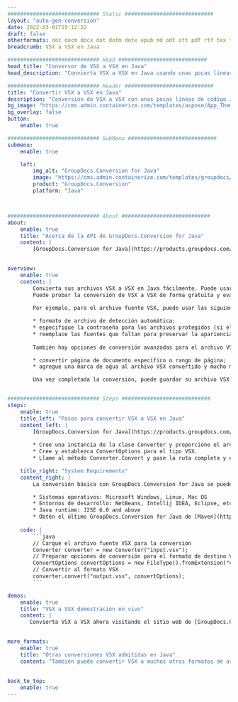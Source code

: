 ```yaml
---
############################# Static ############################
layout: "auto-gen-conversion"
date: 2022-03-01T15:12:22
draft: false
otherformats: doc docm docx dot dotm dotx epub md odt ott pdf rtf tex txt vdx vsdm vsdx vssm vssx vstm vstx vsx vtx xps
breadcrumb: VSX a VSX en Java

############################# Head ############################
head_title: "Conversor de VSX a VSX en Java"
head_description: "Convierta VSX a VSX en Java usando unas pocas líneas de código. Utilice la API de conversión de documentos de GroupDocs para convertir más de 160 formatos de archivo."

############################# Header ############################
title: "Convertir VSX a VSX en Java"
description: "Conversión de VSX a VSX con unas pocas líneas de código Java"
bg_image: "https://cms.admin.containerize.com/templates/aspose/App_Themes/V3/images/bg/header1.png"
bg_overlay: false
button:
    enable: true

############################# SubMenu ############################
submenu:
    enable: true

    left:
        img_alt: "GroupDocs.Conversion for Java"
        image: "https://cms.admin.containerize.com/templates/groupdocs/images/product-logos/90x90-noborder/groupdocs-conversion-java.png"
        product: "GroupDocs.Conversion"
        platform: "Java"



############################# About ############################
about:
    enable: true
    title: "Acerca de la API de GroupDocs.Conversion for Java"
    content: |
        [GroupDocs.Conversion for Java](https://products.groupdocs.com/conversion/java/) se puede usar para convertir Microsoft Word, Excel, PowerPoint, PDF, Visio y otros formatos. GroupDocs.Conversion es una API independiente que es adecuada para sistemas internos y de back-end donde se requiere un alto rendimiento. No depende de ningún software como Microsoft u Open Office.
    

overview:
    enable: true
    content: |
        Convierta sus archivos VSX a VSX en Java fácilmente. Puede usar solo un par de líneas de código Java en cualquier plataforma de su elección, como Windows, Linux, macOS.
        Puede probar la conversión de VSX a VSX de forma gratuita y evaluar la calidad de los resultados de la conversión. Junto con los escenarios de conversión de archivos simples, puede probar opciones más avanzadas para cargar el archivo de origen VSX y para guardar el resultado de salida VSX. 
        
        Por ejemplo, para el archivo fuente VSX, puede usar las siguientes opciones de carga:

        * formato de archivo de detección automática;
        * especifique la contraseña para los archivos protegidos (si el formato de archivo lo admite);
        * reemplace las fuentes que faltan para preservar la apariencia del documento.
        
        También hay opciones de conversión avanzadas para el archivo VSX:

        * convertir página de documento específico o rango de página;
        * agregue una marca de agua al archivo VSX convertido y mucho más.

        Una vez completada la conversión, puede guardar su archivo VSX en la ruta del archivo local o en cualquier almacenamiento de terceros como FTP, Amazon S3, Google Drive, Dropbox, etc. Tenga en cuenta que para convertir VSX a VSX no es necesario instalar ningún software adicional, como MS Office, Open Office, Adobe Acrobat Reader, etc.


############################# Steps ############################
steps:
    enable: true
    title_left: "Pasos para convertir VSX a VSX en Java"
    content_left: |
        [GroupDocs.Conversion for Java](https://products.groupdocs.com/conversion/java/) facilita a los desarrolladores convertir un archivo VSX a VSX con unas pocas líneas de código.
        
        * Cree una instancia de la clase Converter y proporcione el archivo VSX con la ruta completa
        * Cree y establezca ConvertOptions para el tipo VSX.
        * Llame al método Converter.Convert y pase la ruta completa y el formato (VSX) como parámetro

    title_right: "System Requirements"
    content_right: |
        La conversión básica con GroupDocs.Conversion for Java se puede realizar en unos pocos pasos simples. Nuestras API son compatibles con todas las principales plataformas y sistemas operativos. Antes de ejecutar el código a continuación, asegúrese de tener instalados los siguientes requisitos previos en su sistema.

        * Sistemas operativos: Microsoft Windows, Linux, Mac OS
        * Entornos de desarrollo: NetBeans, Intellij IDEA, Eclipse, etc.
        * Java runtime: J2SE 6.0 and above
        * Obtén el último GroupDocs.Conversion for Java de [Maven](https://repository.groupdocs.com/webapp/#/artifacts/browse/tree/General/repo/com/groupdocs/groupdocs-conversion)
         
    code: |
        ```java    
        // Cargue el archivo fuente VSX para la conversión
        Converter converter = new Converter("input.vsx");
        // Preparar opciones de conversión para el formato de destino VSX
        ConvertOptions convertOptions = new FileType().fromExtension("vsx").getConvertOptions();
        // Convertir al formato VSX
        converter.convert("output.vsx", convertOptions);
        ```

demos:
    enable: true
    title: "VSX a VSX demostración en vivo"
    content: |
       Convierta VSX a VSX ahora visitando el sitio web de [GroupDocs.Conversion App](https://products.groupdocs.app/conversion/family). La demostración en línea tiene las siguientes ventajas
          

more_formats:
    enable: true
    title: "Otras conversiones VSX admitidas en Java"
    content: "También puede convertir VSX a muchos otros formatos de archivo. Consulte la lista a continuación."
       
       
back_to_top:
    enable: true
---
```


